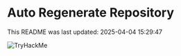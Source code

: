 # Auto Regenerate Repository

This README was last updated: 2025-04-04 15:29:47

 ![TryHackMe](https://tryhackme.com/badge/533634)